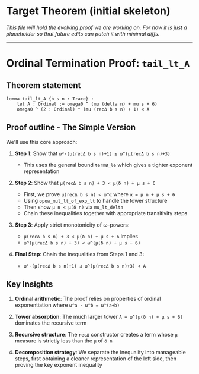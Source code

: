 # Target Theorem (initial skeleton)

_This file will hold the evolving proof we are working on.  For now it is just a placeholder so that future edits can patch it with minimal diffs._

---

# Ordinal Termination Proof: `tail_lt_A`

## Theorem statement

```lean
lemma tail_lt_A {b s n : Trace} :
    let A : Ordinal := omega0 ^ (mu (delta n) + mu s + 6)
    omega0 ^ (2 : Ordinal) * (mu (recΔ b s n) + 1) < A
```

## Proof outline - The Simple Version

We'll use this core approach:

1. **Step 1**: Show that `ω²·(μ(recΔ b s n)+1) ≤ ω^(μ(recΔ b s n)+3)`
   - This uses the general bound `termB_le` which gives a tighter exponent representation

2. **Step 2**: Show that `μ(recΔ b s n) + 3 < μ(δ n) + μ s + 6`
   - First, we prove `μ(recΔ b s n) < ω^α` where `α = μ n + μ s + 6`
   - Using `opow_mul_lt_of_exp_lt` to handle the tower structure
   - Then show `μ n < μ(δ n)` via `mu_lt_delta`
   - Chain these inequalities together with appropriate transitivity steps

3. **Step 3**: Apply strict monotonicity of ω-powers:
   - `μ(recΔ b s n) + 3 < μ(δ n) + μ s + 6` implies
   - `ω^(μ(recΔ b s n) + 3) < ω^(μ(δ n) + μ s + 6)`

4. **Final Step**: Chain the inequalities from Steps 1 and 3:
   - `ω²·(μ(recΔ b s n)+1) ≤ ω^(μ(recΔ b s n)+3) < A`

## Key Insights

1. **Ordinal arithmetic**: The proof relies on properties of ordinal exponentiation where `ω^a · ω^b = ω^(a+b)`

2. **Tower absorption**: The much larger tower `A = ω^(μ(δ n) + μ s + 6)` dominates the recursive term

3. **Recursive structure**: The `recΔ` constructor creates a term whose `μ` measure is strictly less than the `μ` of `δ n`

4. **Decomposition strategy**: We separate the inequality into manageable steps, first obtaining a cleaner representation of the left side, then proving the key exponent inequality
